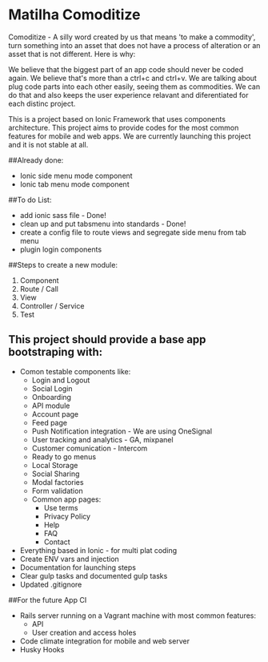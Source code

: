 # Matilha Comoditize

Comoditize - A silly word created by us that means 'to make a commodity', turn something into an asset that does not have a process of alteration or an asset that is not different. Here is why:

We believe that the biggest part of an app code should never be coded again. 
We believe that's more than a ctrl+c and ctrl+v. 
We are talking about plug code parts into each other easily, seeing them as commodities.
We can do that and also keeps the user experience relavant and diferentiated for each distinc project.


This is a project based on Ionic Framework that uses components architecture. This project aims to provide codes for the most common features for mobile and web apps. We are currently launching this project and it is not stable at all. 

##Already done:
- Ionic side menu mode component
- Ionic tab menu mode component

##To do List:
- add ionic sass file - Done!
- clean up and put tabsmenu into standards - Done!
- create a config file to route views and segregate side menu from tab menu
- plugin login components

                

##Steps to create a new module:
1. Component
2. Route / Call
3. View
4. Controller / Service
5. Test


## This project should provide a base app bootstraping with:

- Comon testable components like:
  - Login and Logout
  - Social Login
  - Onboarding
  - API module
  - Account page
  - Feed page
  - Push Notification integration - We are using OneSignal
  - User tracking and analytics - GA, mixpanel
  - Customer comunication - Intercom
  - Ready to go menus
  - Local Storage
  - Social Sharing
  - Modal factories
  - Form validation
  - Common app pages:
    - Use terms
    - Privacy Policy
    - Help
    - FAQ
    - Contact
- Everything based in Ionic - for multi plat coding
- Create ENV vars and injection
- Documentation for launching steps
- Clear gulp tasks and documented gulp tasks
- Updated .gitignore

##For the future App CI

- Rails server running on a Vagrant machine with most common features:
  - API
  - User creation and access holes
- Code climate integration for mobile and web server
- Husky Hooks


